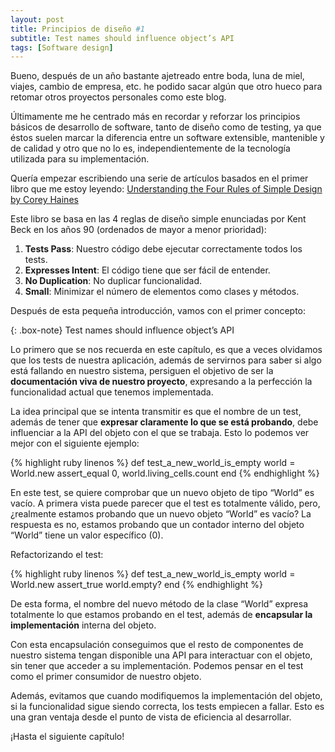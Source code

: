 ```yaml
---
layout: post
title: Principios de diseño #1
subtitle: Test names should influence object’s API
tags: [Software design]
---
```


Bueno, después de un año bastante ajetreado entre boda, luna de miel, viajes, cambio de empresa, etc. he podido sacar algún que otro hueco para retomar otros proyectos personales como este blog.

Últimamente me he centrado más en recordar y reforzar los principios básicos de desarrollo de software, tanto de diseño como de testing, ya que éstos suelen marcar la diferencia entre un software extensible, mantenible y de calidad y otro que no lo es, independientemente de la tecnología utilizada para su implementación.

Quería empezar escribiendo una serie de artículos basados en el primer libro que me estoy leyendo: [Understanding the Four Rules of Simple Design by Corey Haines](https://leanpub.com/4rulesofsimpledesign)

Este libro se basa en las 4 reglas de diseño simple enunciadas por Kent Beck en los años 90 (ordenados de mayor a menor prioridad):

1. **Tests Pass**: Nuestro código debe ejecutar correctamente todos los tests.
2. **Expresses Intent**: El código tiene que ser fácil de entender.
3. **No Duplication**: No duplicar funcionalidad.
4. **Small**: Minimizar el número de elementos como clases y métodos.

Después de esta pequeña introducción, vamos con el primer concepto:

{: .box-note}
Test names should influence object’s API

Lo primero que se nos recuerda en este capítulo, es que a veces olvidamos que los tests de nuestra aplicación, además de servirnos para saber si algo está fallando en nuestro sistema, persiguen el objetivo de ser la **documentación viva de nuestro proyecto**, expresando a la perfección la funcionalidad actual que tenemos implementada.

La idea principal que se intenta transmitir es que el nombre de un test, además de tener que **expresar claramente lo que se está probando**, debe influenciar a la API del objeto con el que se trabaja. Esto lo podemos ver mejor con el siguiente ejemplo:

{% highlight ruby linenos %}
def test_a_new_world_is_empty
  world = World.new
  assert_equal 0, world.living_cells.count
end
{% endhighlight %}
	
En este test, se quiere comprobar que un nuevo objeto de tipo “World” es vacío. A primera vista puede parecer que el test es totalmente válido, pero, ¿realmente estamos probando que un nuevo objeto “World” es vacío? La respuesta es no, estamos probando que un contador interno del objeto “World” tiene un valor específico (0).

Refactorizando el test:

{% highlight ruby linenos %}
def test_a_new_world_is_empty
  world = World.new
  assert_true world.empty?
end
{% endhighlight %}

De esta forma, el nombre del nuevo método de la clase “World” expresa totalmente lo que estamos probando en el test, además de **encapsular la implementación** interna del objeto.

Con esta encapsulación conseguimos que el resto de componentes de nuestro sistema tengan disponible una API para interactuar con el objeto, sin tener que acceder a su implementación. Podemos pensar en el test como el primer consumidor de nuestro objeto.

Además, evitamos que cuando modifiquemos la implementación del objeto, si la funcionalidad sigue siendo correcta, los tests empiecen a fallar. Esto es una gran ventaja desde el punto de vista de eficiencia al desarrollar.

¡Hasta el siguiente capítulo!